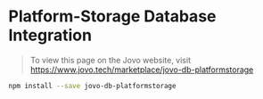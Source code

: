 # Platform-Storage Database Integration

> To view this page on the Jovo website, visit https://www.jovo.tech/marketplace/jovo-db-platformstorage

```sh
npm install --save jovo-db-platformstorage
```

